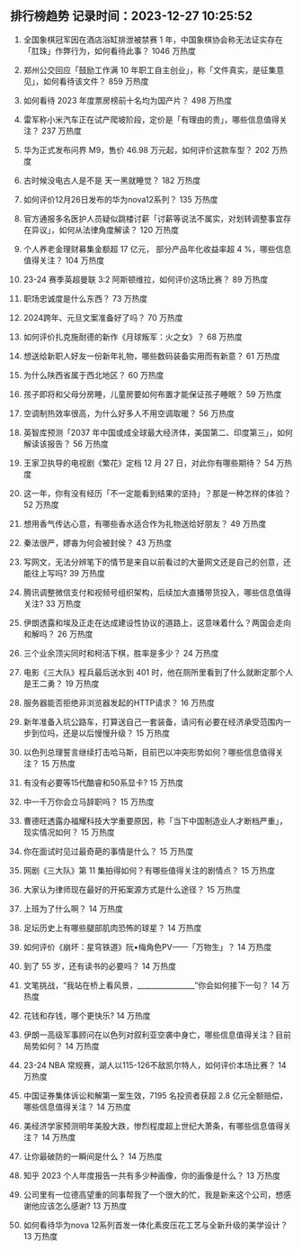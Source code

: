 
## 排行榜趋势 记录时间：2023-12-27 10:25:52
  
  1. 全国象棋冠军因在酒店浴缸排泄被禁赛 1 年，中国象棋协会称无法证实存在「肛珠」作弊行为，如何看待此事？ 1046 万热度
    
  2. 郑州公交回应「鼓励工作满 10 年职工自主创业」，称「文件真实，是征集意见」，如何看待该文件？ 859 万热度
    
  3. 如何看待 2023 年度票房榜前十名均为国产片？ 498 万热度
    
  4. 雷军称小米汽车正在试产爬坡阶段，定价是「有理由的贵」，哪些信息值得关注？ 237 万热度
    
  5. 华为正式发布问界 M9，售价 46.98 万元起，如何评价这款车型？ 202 万热度
    
  6. 古时候没电古人是不是 天一黑就睡觉？ 182 万热度
    
  7. 如何评价12月26日发布的华为nova12系列？ 135 万热度
    
  8. 官方通报多名医护人员疑似跳楼讨薪「讨薪等说法不属实，对划转调整事宜存在异议」，如何从法律角度解读？ 120 万热度
    
  9. 个人养老金理财募集金额超 17 亿元， 部分产品年化收益率超 4 %，哪些信息值得关注？ 104 万热度
    
  10. 23-24 赛季英超曼联 3:2 阿斯顿维拉，如何评价这场比赛？ 89 万热度
    
  11. 职场忠诚度是什么东西？ 73 万热度
    
  12. 2024跨年、元旦文案准备好了吗？ 70 万热度
    
  13. 如何评价扎克施耐德的新作《月球叛军：火之女》？ 68 万热度
    
  14. 想送给新职人好友一份新年礼物，哪些数码装备实用而有新意？ 61 万热度
    
  15. 为什么陕西省属于西北地区？ 60 万热度
    
  16. 孩子即将和父母分房睡，儿童房要如何布置才能保证孩子睡眠？ 59 万热度
    
  17. 空调制热效率很高，为什么好多人不用空调取暖？ 56 万热度
    
  18. 英智库预测「2037 年中国或成全球最大经济体，美国第二、印度第三」，如何解读该报告？ 56 万热度
    
  19. 王家卫执导的电视剧《繁花》定档 12 月 27 日，对此你有哪些期待？ 54 万热度
    
  20. 这一年，你有没有经历「不一定能看到结果的坚持」？那是一种怎样的体验？ 52 万热度
    
  21. 想用香气传达心意，有哪些香水适合作为礼物送给好朋友？ 49 万热度
    
  22. 秦法很严，嫪毐为何会被封侯？ 43 万热度
    
  23. 写网文，无法分辨笔下的情节是来自以前看过的大量网文还是自己的创意，还能往上写吗? 39 万热度
    
  24. 腾讯调整微信支付和视频号组织架构，后续加大直播带货投入，哪些信息值得关注? 33 万热度
    
  25. 伊朗透露和埃及正走在达成建设性协议的道路上，这意味着什么？两国会走向和解吗？ 26 万热度
    
  26. 三个业余顶尖同时和柯洁下棋，胜率是多少？ 24 万热度
    
  27. 电影《三大队》程兵最后送水到 401 时，他在厕所里看到了什么就断定那个人是王二勇？ 19 万热度
    
  28. 服务器能否拒绝非浏览器发起的HTTP请求？ 16 万热度
    
  29. 新年准备入坑公路车，打算送自己一套装备，请问有必要在经济承受范围内一步到位吗，还是以后慢慢升级？ 15 万热度
    
  30. 以色列总理誓言继续打击哈马斯，目前巴以冲突形势如何？哪些信息值得关注？ 15 万热度
    
  31. 有没有必要等15代酷睿和50系显卡? 15 万热度
    
  32. 中一千万你会立马辞职吗？ 15 万热度
    
  33. 曹德旺透露办福耀科技大学重要原因，称「当下中国制造业人才断档严重」，现实情况如何？ 15 万热度
    
  34. 你在面试时见过最奇葩的事情是什么？ 15 万热度
    
  35. 网剧《三大队》第 11 集拍得如何？有哪些值得关注的剧情点？ 15 万热度
    
  36. 大家认为律师现在最好的开拓案源方式是什么途径？ 15 万热度
    
  37. 上班为了什么啊？ 14 万热度
    
  38. 足坛历史上有哪些腿部肌肉恐怖的球星？ 14 万热度
    
  39. 如何评价《崩坏：星穹铁道》阮•梅角色PV——「万物生」？ 14 万热度
    
  40. 到了 55 岁，还有读书的必要吗？ 14 万热度
    
  41. 文笔挑战，“我站在桥上看风景，________________”你会如何接下一句？ 14 万热度
    
  42. 花钱和存钱，哪个更快乐? 14 万热度
    
  43. 伊朗一高级军事顾问在以色列对叙利亚空袭中身亡，哪些信息值得关注？目前局势如何？ 14 万热度
    
  44. 23-24 NBA 常规赛，湖人以115-126不敌凯尔特人，如何评价本场比赛？ 14 万热度
    
  45. 中国证券集体诉讼和解第一案生效，7195 名投资者获超 2.8 亿元全额赔偿，哪些信息值得关注？ 14 万热度
    
  46. 美经济学家预测明年美股大跌，惨烈程度超上世纪大萧条，有哪些信息值得关注？ 14 万热度
    
  47. 让你最破防的一瞬间是什么？ 14 万热度
    
  48. 知乎 2023 个人年度报告一共有多少种画像，你的画像是什么？ 13 万热度
    
  49. 公司里有一位德高望重的同事帮我了一个很大的忙，我是新来这个公司，想感谢他应该怎么感谢? 13 万热度
    
  50. 如何看待华为nova 12系列首发一体化素皮压花工艺与全新升级的美学设计？ 13 万热度
    